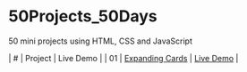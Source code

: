 # 50Projects_50Days
50 mini projects using HTML, CSS and JavaScript
                                                                    
|  #  | Project                                                                                         | Live Demo                                                                                  |
|  01 |  [Expanding Cards](https://github.com/m-yash95/50Projects_50Days/tree/main/1.Expanding%20Cards) | [Live Demo](https://m-yash95.github.io/50Projects_50Days/1.Expanding%20Cards) |
